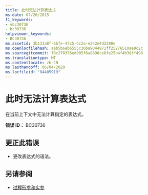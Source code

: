 ```yaml
---
title: 此时无法计算表达式
ms.date: 07/20/2015
f1_keywords:
- vbc30736
- bc30736
helpviewer_keywords:
- BC30736
ms.assetid: 3b131a8f-6bfe-47c5-bc2a-e242e4d2288e
ms.openlocfilehash: aab5b6eb6555c36ba9044971ff25276510ae9c2c
ms.sourcegitcommit: f8c270376ed905f6a8896ce0fe25b4f4b38ff498
ms.translationtype: MT
ms.contentlocale: zh-CN
ms.lasthandoff: 06/04/2020
ms.locfileid: "84405919"
---
```

# <a name="expression-cannot-be-evaluated-at-this-time"></a>此时无法计算表达式
在当前上下文中无法计算指定的表达式。  
  
 **错误 ID：** BC30736  
  
## <a name="to-correct-this-error"></a>更正此错误  
  
- 更改表达式的语法。  
  
## <a name="see-also"></a>另请参阅

- [过程形参和实参](../programming-guide/language-features/procedures/procedure-parameters-and-arguments.md)
